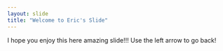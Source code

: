 ```yaml
---
layout: slide
title: "Welcome to Eric's Slide"
---
```

I hope you enjoy this here amazing slide!!!
Use the left arrow to go back!
